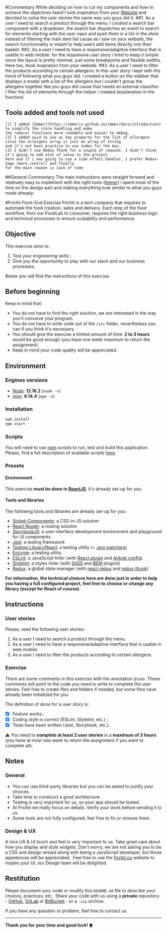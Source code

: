 #Commentary
While deciding on how to cut my components and how to achieve the objectives listed i took inspiration from your
[Website](https://www.frichti.co/) and decided to solve the user stories the same way you guys did it.
##1. As a user I need to search a product through the menu:
I created a search bar component with a dropdown, the search bar dispatches an event to search for elements
starting with the user input and push them in a list in the store instead of filtering the main item list
cause as i saw on your website, the search functionnality is meant to help users add items directly into their basket.
##2. As a user I need to have a responsive/adaptive interface that is usable in web-mobile:
for the responsive user story i tried to keep it simple since the layout is pretty minimal.
just some breakpoints and flexible widths. Here too, itook inspiration from your website.
##3. As a user I need to filter the products according to certain allergens:
In this user story i kept with the trend of following what you guys did. i created a button on the sidebar that displays
a modal with a list of the allergens but i couldn't group the allergens together like you guys did cause that needs an
external classifier. I filter the list of elements through the helper i created (explanation in the function)

## Tools added and tools not used
    [1] I added [Immer](https://immerjs.github.io/immer/docs/introduction) to simplify the store handling and make
    the reducer functions more readable and easier to debug.
    [2] I added uuid to use as key property for the list of allergens since the allergens array is just an array of string
    and it's not best practice to use index for the key.
    [3] I didn't use Redux Thunk for a couple of reasons. I didn't think it's going to add alot of value to the project
    here and if i was going to use a side effect handler, i prefer Redux-Saga (more control) and finally
    for the main reason is lack of time
##General Commentary
    The main instructions were straight forward and relatively easy to implement with the right tools
    ([Immer](https://immerjs.github.io/immer/docs/introduction))
    I spent most of the time on the design part and making everything look similar to what you guys made already.

#Frichti Front-End Exercise
Frichti is a tech company that requires to automate the food creation, sales and delivery. Each step of the food workflow, from our FoodLab to consumer, requires the right business logic and technical processes to ensure scalability and performance.

## Objective

This exercise aims to:

1. Test your engineering skills ;
2. Give you the opportunity to play with our stack and our business processes.

Below you will find the instructions of this exercise.

## Before beginning

Keep in mind that:

- You do not have to find the right solution, we are interested in the way you'll conceive your program.
- You do not have to write code out of the `/src` folder, nevertheless you can if you think it's necessary.
- You should give the exercise a limited amount of time: **2 to 3 hours** would be good enough (you have one week maximum to return the assignment).
- Keep in mind your code quality will be appreciated.

## Environment

### Engines versions

- [Node](https://nodejs.org/en/): **12.16.2** (`node -v`)
- [npm](https://www.npmjs.com/): **6.14.4** (`npm -v`)

### Installation

```sh
npm install
npm start
```

### Scripts

You will need to use [npm](https://www.npmjs.com/) scripts to run, test and build this application. Please, find a full description of available scripts [here](./doc/scripts.md).

### Presets

#### Environment

This exercise **must be done in [ReactJS](https://reactjs.org/)**, it's already set-up for you.

#### Tools and libraries

The following tools and libraries are already set-up for you:

- [Styled-Components](https://styled-components.com/): a CSS-in-JS solution
- [React Router](https://reacttraining.com/react-router/web/guides/quick-start): a routing solution
- [StorybookJS](https://storybook.js.org): a user interface development environment and playground for UI components
- [Jest](https://jestjs.io/): a testing framework
- [Testing-Library/React](https://github.com/testing-library/react-testing-library): a testing utility (+ [Jest matchers](https://github.com/testing-library/jest-dom))
- [Enzyme](https://airbnb.io/enzyme/): a testing utility
- [ESLint](https://eslint.org/): a JavaScript linter (with [React plugin](https://www.npmjs.com/package/eslint-plugin-react) and [Airbnb config](https://github.com/airbnb/javascript/tree/master/packages/eslint-config-airbnb))
- [Stylelint](https://stylelint.io/): a styles linter (with [SASS](https://www.npmjs.com/package/stylelint-scss) and [BEM](https://github.com/simonsmith/stylelint-selector-bem-pattern) plugins)
- [Redux](https://redux.js.org/): a global state manager (with [react-redux](https://redux.js.org/basics/usage-with-react) and [redux-thunk](https://github.com/reduxjs/redux-thunk))

**For information, the technical choices here are done just in order to help you having a full configured project, feel free to choose or change any library (except for React of course).**

## Instructions

### User stories

Please, read the following user stories:

1. As a user I need to search a product through the menu.
2. As a user I need to have a responsive/adaptive interface that is usable in web-mobile.
3. As a user I need to filter the products according to certain allergens.

### Exercise

There are some comments in this exercise with the annotation `@todo`. These comments will point to the code you need to write to complete the user stories. Feel free to create files and folders if needed, but some files have already been initialized for you.

The definition of done for a user story is:

- [x] Feature works ;
- [x] Coding style is correct (ESLint, Stylelint, etc.) ;
- [x] Tests have been written (Jest, Storybook, etc.).

⚠️ You need to **complete at least 2 user stories** in a **maximum of 3 hours** (you have at most one week to return the assignment if you want to complete all).

## Notes

### General

- You can use third-party libraries but you can be asked to justify your choices.
- Take time to construct a good architecture.
- Testing is very important for us, so your app should be tested.
- At Frichti we really focus on details. Verify your work before sending it to us.
- Some tools are not fully configured, feel free to fix or remove them.

### Design & UX

A nice UX & UI touch and feel is very important to us. Take great care about how you display and style widgets. Don't worry, we are not asking you to be a CSS and design wizard along with being a JavaScript developer, but those appetences will be appreciated.
​
Feel free to use the [frichti.co](https://www.frichti.co/) website to inspire your UI, our Design team will be delighted.

## Restitution

Please document your code or modify this `README.md` file to describe your choices, practices, etc.
​
Share your code with us using a **private** repository - [GitHub](https://github.com/), [GitLab](https://gitlab.com) or [BitBucket](https://bitbucket.org) - or a `.zip` archive.

If you have any question or problem, feel free to contact us.

---

**Thank you for your time and good luck! 🍀**
